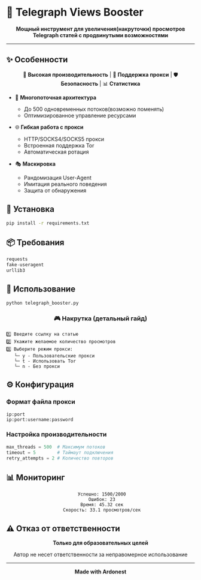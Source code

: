 # 🚀 Telegraph Views Booster 

<div align="center">

**Мощный инструмент для увеличения(накруточки) просмотров Telegraph статей с продвинутыми возможностями**

</div>

---

## ✨ Особенности

<div align="center">

🚄 **Высокая производительность** | 🔄 **Поддержка прокси** | 🛡️ **Безопасность** | 📊 **Статистика**

</div>

- 🧵 **Многопоточная архитектура**
  - До 500 одновременных потоков(возможно поменять)
  - Оптимизированное управление ресурсами
  
- 🌐 **Гибкая работа с прокси**
  - HTTP/SOCKS4/SOCKS5 прокси
  - Встроенная поддержка Tor
  - Автоматическая ротация

- 🎭 **Маскировка**
  - Рандомизация User-Agent
  - Имитация реального поведения
  - Защита от обнаружения

## 🚀 Установка

```bash
pip install -r requirements.txt
```

## 📦 Требования

```python
requests
fake-useragent
urllib3
```

## 💫 Использование

```bash
python telegraph_booster.py
```

<div align="center">

### 🎮 Накрутка (детальный гайд)

</div>

```
1️⃣ Введите ссылку на статью
2️⃣ Укажите желаемое количество просмотров
3️⃣ Выберите режим прокси:
   └─ y - Пользовательские прокси
   └─ t - Использовать Tor
   └─ n - Без прокси
```

## ⚙️ Конфигурация

### Формат файла прокси

```plaintext
ip:port
ip:port:username:password
```

### Настройка производительности

```python
max_threads = 500  # Максимум потоков
timeout = 5        # Таймаут подключения
retry_attempts = 2 # Количество повторов
```

## 📊 Мониторинг

<div align="center">

```
 Успешно: 1500/2000
 Ошибок: 23
 Время: 45.32 сек
 Скорость: 33.1 просмотров/сек
```

</div>

## ⚠️ Отказ от ответственности

<div align="center">

**Только для образовательных целей**

Автор не несет ответственности за неправомерное использование

</div>

---

<div align="center">

**Made with Ardonest**

</div>
